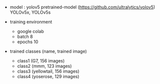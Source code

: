 

- model :  yolov5 pretrained-model (https://github.com/ultralytics/yolov5) YOLOv5x, YOLOv5s
- training environment
  - google colab
  - batch 8
  - epochs 10

- trained classes (name, trained image)
  - class1 (G7, 156 images)
  - class2 (mmm,  123 images)
  - class3  (yellowtail, 156 images)
  - class4  (yoserose, 129 images)